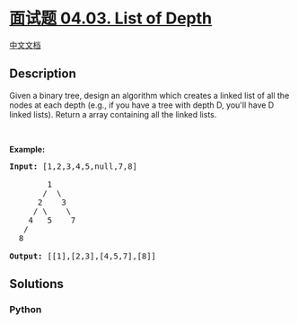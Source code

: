 # [面试题 04.03. List of Depth]()

[中文文档](/lcci/04.03.List%20of%20Depth/README.md)

## Description

<p>Given a binary tree, design an algorithm which creates a linked list of all the nodes at each depth (e.g., if you have a tree with depth D, you&#39;ll have D linked lists). Return a array containing all the linked lists.</p>

<p>&nbsp;</p>

<p><strong>Example: </strong></p>

<pre>
<strong>Input: </strong>[1,2,3,4,5,null,7,8]

        1
       /  \ 
      2    3
     / \    \ 
    4   5    7
   /
  8

<strong>Output: </strong>[[1],[2,3],[4,5,7],[8]]
</pre>


## Solutions

<!-- tabs:start -->

### **Python**

```python

```

<!-- tabs:end -->
